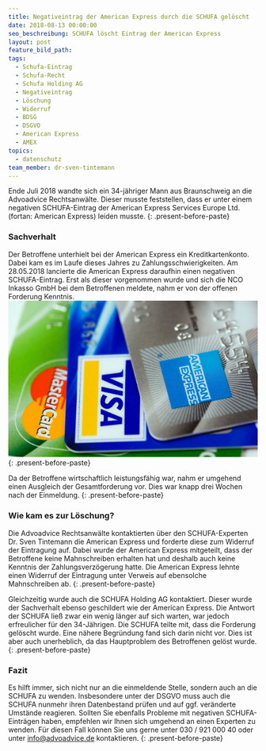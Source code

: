 ```yaml
---
title: Negativeintrag der American Express durch die SCHUFA gelöscht
date: 2018-08-13 00:00:00
seo_beschreibung: SCHUFA löscht Eintrag der American Express
layout: post
feature_bild_path:
tags:
  - Schufa-Eintrag
  - Schufa-Recht
  - Schufa Holding AG
  - Negativeintrag
  - Löschung
  - Widerruf
  - BDSG
  - DSGVO
  - American Express
  - AMEX
topics:
  - datenschutz
team_member: dr-sven-tintemann
---
```


Ende Juli 2018 wandte sich ein 34-jähriger Mann aus Braunschweig an die Advoadvice Rechtsanwälte. Dieser musste feststellen, dass er unter einem negativen SCHUFA-Eintrag der American Express Services Europe Ltd. (fortan: American Express) leiden musste.
{: .present-before-paste}

### Sachverhalt

Der Betroffene unterhielt bei der American Express ein Kreditkartenkonto. Dabei kam es im Laufe dieses Jahres zu Zahlungsschwierigkeiten. Am 28.05.2018 lancierte die American Express daraufhin einen negativen SCHUFA-Eintrag. Erst als dieser vorgenommen wurde und sich die NCO Inkasso GmbH bei dem Betroffenen meldete, nahm er von der offenen Forderung Kenntnis. ![](/uploads/american-express-89024-640.jpg)
{: .present-before-paste}

Da der Betroffene wirtschaftlich leistungsfähig war, nahm er umgehend einen Ausgleich der Gesamtforderung vor. Dies war knapp drei Wochen nach der Einmeldung.
{: .present-before-paste}

### Wie kam es zur Löschung?

Die Advoadvice Rechtsanwälte kontaktierten über den SCHUFA-Experten Dr. Sven Tintemann die American Express und forderte diese zum Widerruf der Eintragung auf. Dabei wurde der American Express mitgeteilt, dass der Betroffene keine Mahnschreiben erhalten hat und deshalb auch keine Kenntnis der Zahlungsverzögerung hatte. Die American Express lehnte einen Widerruf der Eintragung unter Verweis auf ebensolche Mahnschreiben ab.
{: .present-before-paste}

Gleichzeitig wurde auch die SCHUFA Holding AG kontaktiert. Dieser wurde der Sachverhalt ebenso geschildert wie der American Express. Die Antwort der SCHUFA ließ zwar ein wenig länger auf sich warten, war jedoch erfreulicher für den 34-Jährigen. Die SCHUFA teilte mit, dass die Forderung gelöscht wurde. Eine nähere Begründung fand sich darin nicht vor. Dies ist aber auch unerheblich, da das Hauptproblem des Betroffenen gelöst wurde.
{: .present-before-paste}

### Fazit

Es hilft immer, sich nicht nur an die einmeldende Stelle, sondern auch an die SCHUFA zu wenden. Insbesondere unter der DSGVO muss auch die SCHUFA nunmehr ihren Datenbestand prüfen und auf ggf. veränderte Umstände reagieren. Sollten Sie ebenfalls Probleme mit negativen SCHUFA-Einträgen haben, empfehlen wir Ihnen sich umgehend an einen Experten zu wenden. Für diesen Fall können Sie uns gerne unter 030 / 921 000 40 oder unter info@advoadvice.de kontaktieren.
{: .present-before-paste}